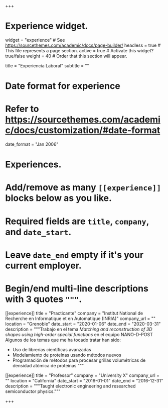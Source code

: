 +++
# Experience widget.
widget = "experience"  # See https://sourcethemes.com/academic/docs/page-builder/
headless = true  # This file represents a page section.
active = true  # Activate this widget? true/false
weight = 40  # Order that this section will appear.

title = "Experiencia Laboral"
subtitle = ""

# Date format for experience
#   Refer to https://sourcethemes.com/academic/docs/customization/#date-format
date_format = "Jan 2006"

# Experiences.
#   Add/remove as many `[[experience]]` blocks below as you like.
#   Required fields are `title`, `company`, and `date_start`.
#   Leave `date_end` empty if it's your current employer.
#   Begin/end multi-line descriptions with 3 quotes `"""`.
[[experience]]
  title = "Practicante"
  company = "Institut National de Recherche en Informatique et en Automatique (INRIA)"
  company_url = ""
  location = "Grenoble"
  date_start = "2020-01-06"
  date_end = "2020-03-31"
  description = """Trabajo en el tema *Matching and reconstruction of 3D shapes using high-order special functions* en el equipo NANO-D-POST
  Algunos de los temas que me ha tocado tratar han sido:
  
  * Uso de librerías científicas avanzadas
  * Modelamiento de proteínas usando métodos nuevos
  * Programación de métodos para procesar grillas volumétricas de densidad atómica de proteínas
  """

[[experience]]
  title = "Professor"
  company = "University X"
  company_url = ""
  location = "California"
  date_start = "2016-01-01"
  date_end = "2016-12-31"
  description = """Taught electronic engineering and researched semiconductor physics."""

+++
